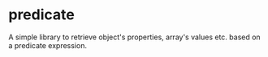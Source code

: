 predicate
=========

A simple library to retrieve object's properties, array's values etc. based on a predicate expression.